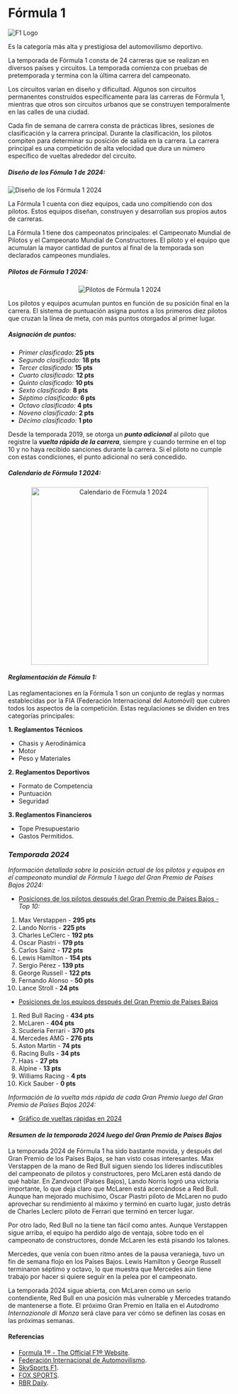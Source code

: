 # Fórmula 1

![F1 Logo](https://upload.wikimedia.org/wikipedia/commons/thumb/3/33/F1.svg/120px-F1.svg.png)

Es la categoría más alta y prestigiosa del automovilismo deportivo.

La temporada de Fórmula 1 consta de 24 carreras que se realizan en diversos países y circuitos. La temporada comienza con pruebas de pretemporada y termina con la última carrera del campeonato.

Los circuitos varían en diseño y dificultad. Algunos son circuitos permanentes construidos específicamente para las carreras de Fórmula 1, mientras que otros son circuitos urbanos que se construyen temporalmente en las calles de una ciudad.

Cada fin de semana de carrera consta de prácticas libres, sesiones de clasificación y la carrera principal. Durante la clasificación, los pilotos compiten para determinar su posición de salida en la carrera. La carrera principal es una competición de alta velocidad que dura un número específico de vueltas alrededor del circuito.

##### Diseño de los Fómula 1 de 2024:

![Diseño de los Fórmula 1 2024](https://pbs.twimg.com/media/GGaFwKbW4AAzhQU?format=jpg&name=large)

La Fórmula 1 cuenta con diez equipos, cada uno compitiendo con dos pilotos. Estos equipos diseñan, construyen y desarrollan sus propios autos de carreras.

La Fórmula 1 tiene dos campeonatos principales: el Campeonato Mundial de Pilotos y el Campeonato Mundial de Constructores. El piloto y el equipo que acumulan la mayor cantidad de puntos al final de la temporada son declarados campeones mundiales.

##### Pilotos de Fórmula 1 2024:

<p align="center">
  <img src="https://preview.redd.it/our-2024-grid-is-complete-v0-ws9zolabxp3c1.jpeg?width=1080&crop=smart&auto=webp&s=fccd922e4a70ca257cd5d21a219402e9a7edf0d4" alt="Pilotos de Fórmula 1 2024">
</p>

Los pilotos y equipos acumulan puntos en función de su posición final en la carrera. El sistema de puntuación asigna puntos a los primeros diez pilotos que cruzan la línea de meta, con más puntos otorgados al primer lugar.

##### Asignación de puntos:

- _Primer clasificado:_ **25 pts**
- _Segundo clasificado:_ **18 pts**
- _Tercer clasificado:_ **15 pts**
- _Cuarto clasificado:_ **12 pts**
- _Quinto clasificado:_ **10 pts**
- _Sexto clasificado:_ **8 pts**
- _Séptimo clasificado:_ **6 pts**
- _Octavo clasificado:_ **4 pts**
- _Noveno clasificado:_ **2 pts**
- _Décimo clasificado:_ **1 pto**

Desde la temporada 2019, se otorga un _**punto adicional**_ al piloto que registre la _**vuelta rápida de la carrera**_, siempre y cuando termine en el top 10 y no haya recibido sanciones durante la carrera. Si el piloto no cumple con estas condiciones, el punto adicional no será concedido.

##### Calendario de Fórmula 1 2024:

<p align="center">
  <img src="https://pbs.twimg.com/media/F0RqWXfWAAAcl90?format=jpg&name=large" alt="Calendario de Fórmula 1 2024" width="400" heigth="400">
</p>

#### *Reglamentación de Fómula 1:*

Las reglamentaciones en la Fórmula 1 son un conjunto de reglas y normas establecidas por la FIA (Federación Internacional del Automóvil) que cubren todos los aspectos de la competición. Estas regulaciones se dividen en tres categorías principales:

**1. Reglamentos Técnicos**
-	Chasis y Aerodinámica
-	Motor
-	Peso y Materiales

**2. Reglamentos Deportivos**
-	Formato de Competencia
-	Puntuación
-	Seguridad

**3. Reglamentos Financieros**
-	Tope Presupuestario
-	Gastos Permitidos.

### *Temporada 2024*

_Información detallada sobre la posición actual de los pilotos y equipos en el campeonato mundial de Fórmula 1 luego del Gran Premio de Países Bajos 2024:_

- [Posiciones de los pilotos después del Gran Premio de Países Bajos -](https://www.formula1.com/en/drivers) _Top 10:_
  
1. Max Verstappen - **295 pts**
2. Lando Norris - **225 pts**
3. Charles LeClerc - **192 pts**
4. Oscar Piastri - **179 pts**
5. Carlos Sainz - **172 pts**
6. Lewis Hamilton - **154 pts**
7. Sergio Pérez - **139 pts**
8. George Russell - **122 pts**
9. Fernando Alonso - **50 pts**
10. Lance Stroll - **24 pts**

- [Posiciones de los equipos después del Gran Premio de Países Bajos](https://www.formula1.com/en/teams)
  
1. Red Bull Racing - **434 pts**
2. McLaren - **404 pts**
3. Scuderia Ferrari - **370 pts**
4. Mercedes AMG - **276 pts**
5. Aston Martin - **74 pts**
6. Racing Bulls - **34 pts**
7. Haas - **27 pts**
8. Alpine - **13 pts**
9. Williams Racing - **4 pts**
10. Kick Sauber - **0 pts**

 _Información de la vuelta más rápida de cada Gran Premio luego del Gran Premio de Países Bajos 2024:_

- [Gráfico de vueltas rápidas en 2024](https://www.formula1.com/en/results/2024/drivers)
 
#### *Resumen de la temporada 2024 luego del Gran Premio de Países Bajos*

La temporada 2024 de Fórmula 1 ha sido bastante movida, y después del Gran Premio de los Países Bajos, se han visto cosas interesantes. Max Verstappen de la mano de Red Bull siguen siendo los líderes indiscutibles del campeonato de pilotos y constructores, pero McLaren está dando de qué hablar. En Zandvoort (Países Bajos), Lando Norris logró una victoria importante, lo que deja claro que McLaren está acercándose a Red Bull. Aunque han mejorado muchísimo, Oscar Piastri piloto de McLaren no pudo aprovechar su rendimiento al máximo y terminó en cuarto lugar, justo detrás de Charles Leclerc piloto de Ferrari que terminó en tercer lugar.

Por otro lado, Red Bull no la tiene tan fácil como antes. Aunque Verstappen sigue arriba, el equipo ha perdido algo de ventaja, sobre todo en el campeonato de constructores, donde McLaren les está pisando los talones.

Mercedes, que venía con buen ritmo antes de la pausa veraniega, tuvo un fin de semana flojo en los Países Bajos. Lewis Hamilton y George Russell terminaron séptimo y octavo, lo que muestra que Mercedes aún tiene trabajo por hacer si quiere seguir en la pelea por el campeonato.

La temporada 2024 sigue abierta, con McLaren como un serio contendiente, Red Bull en una posición más vulnerable y Mercedes tratando de mantenerse a flote. El próximo Gran Premio en Italia en el _Autodromo Internazionale di Monza_ será clave para ver cómo se definen las cosas en las próximas semanas​.

#### Referencias

- [Formula 1® - The Official F1® Website](https://www.formula1.com).
- [Federación Internacional de Automovilismo](https://www.fia.com/).
- [SkySports F1](https://www.skysports.com/f1/drivers-teams).
- [FOX SPORTS](https://www.foxsports.com.au/motorsport/formula-one/f1-2024-talking-points-and-analysis-from-dutch-grand-prix-lando-norris-banishes-demons-in-title-statement-max-verstappen-reality-oscar-piastri-finish-explained/news-story/b0b55b788e2d81f8ab8041415b92b09c).
- [RBR Daily](https://www.instagram.com/rbr_daily/).